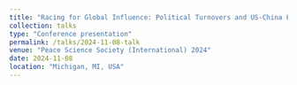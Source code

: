 ```yaml
---
title: "Racing for Global Influence: Political Turnovers and US-China Foreign Aid Competition"
collection: talks
type: "Conference presentation"
permalink: /talks/2024-11-08-talk
venue: "Peace Science Society (International) 2024"
date: 2024-11-08
location: "Michigan, MI, USA"
---
```



